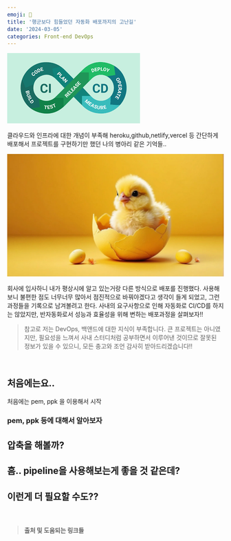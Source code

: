 ```yaml
---
emoji: 👣
title: '행군보다 힘들었던 자동화 배포까지의 고난길'
date: '2024-03-05'
categories: Front-end DevOps
---
```


![3.png](3.png)

클라우드와 인프라에 대한 개념이 부족해 heroku,github,netlify,vercel 등 간단하게 배포해서 프로젝트를 구현하기만 했던 나의 병아리 같은 기억들..

![1.webp](1.webp)

회사에 입사하니 내가 평상시에 알고 있는거랑 다른 방식으로 배포를 진행했다. 사용해보니 불편한 점도 너무너무 많아서 점진적으로 바꿔야겠다고 생각이 들게 되었고, 그런 과정들을 기록으로 남겨볼려고 한다. 사내의 요구사항으로 인해 자동화로 CI/CD를 하지는 않았지만, 반자동화로서 성능과 효율성을 위해 변하는 배포과정을 살펴보자!!

> 참고로 저는 DevOps, 백앤드에 대한 지식이 부족합니다. 큰 프로젝트는 아니였지만, 필요성을 느껴서 사내 스터디처럼 공부하면서 이루어낸 것이므로 잘못된 정보가 있을 수 있으니, 모든 충고와 조언 감사히 받아드리겠습니다!!

&nbsp;

## 처음에는요..

처음에는 pem, ppk 을 이용해서 시작

### pem, ppk 등에 대해서 알아보자

## 압축을 해볼까?

## 흠.. pipeline을 사용해보는게 좋을 것 같은데?

## 이런게 더 필요할 수도??

&nbsp;

> <h4>출처 및 도움되는 링크들</h4>

```toc

```
